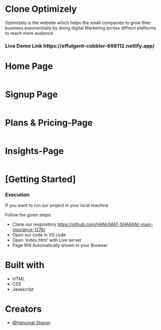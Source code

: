 # Clone Optimizely 
Optimizely is the website which helps the small companies to grow thier business exponentially by doing digital Marketing across diffrent platforms to reach more audience

<h3>Live Demo Link https://effulgent-cobbler-698112.netlify.app/ </h3>

 <h1>Home Page</h1>
    <img src="https://i.postimg.cc/J08ygMth/Screenshot-from-2023-01-12-03-07-00.png" alt="">
  <h1>Signup Page</h1>
    <img src="https://i.postimg.cc/JnDggCvS/Screenshot-from-2023-01-12-03-07-51.png" alt="">
<h1>Plans & Pricing-Page</h1>
    <img src="https://i.postimg.cc/fyWzmLJY/Screenshot-from-2023-01-12-03-07-22.png" alt="">
    <h1>Insights-Page</h1>
 <img src=https://i.postimg.cc/t4pKgfnV/Screenshot-from-2023-01-12-03-08-26.png" alt="">
    <h1>[Getting Started]</h1>
    <h3>Execution</h3>
    <p>If you want to run our project in your local machine</p>
    <p>Follow the given steps:</p>
    <ul>
        <li>Clone our respository <a href="https://github.com/HANUMAT-SHARAN/-main-insurance-1276/">https://github.com/HANUMAT-SHARAN/-main-insurance-1276/</a></li>
        <li>Open our code in VS code</li>
        <li>Open 'index.html' with Live server</li>
        <li>Page Will Automatically shown in your Browser</li>
    </ul>
        <h1>Built with</h1>
    <ul>
        <li>HTML</li>
        <li>CSS</li>
        <li>Javascript </li>
    </ul>
        <h1>Creators</h1>
    <ul>
        <li><a href="https://github.com/HANUMAT-SHARAN">@Hanumat Sharan</a></li>
        
        



